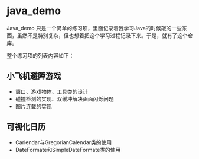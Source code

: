 # java_demo
Java_demo 只是一个简单的练习项，里面记录着我学习Java的时候敲的一些东西，虽然不是特别复杂，但也想着把这个学习过程记录下来。于是，就有了这个仓库。

整个练习项的列表内容如下：
## 小飞机避障游戏
- 窗口、游戏物体、工具类的设计
- 碰撞检测的实现、双缓冲解决画面闪烁问题
- 图片连载的实现

## 可视化日历
- Carlendar与GregorianCalendar类的使用
- DateFormate和SimpleDateFormate类的使用
